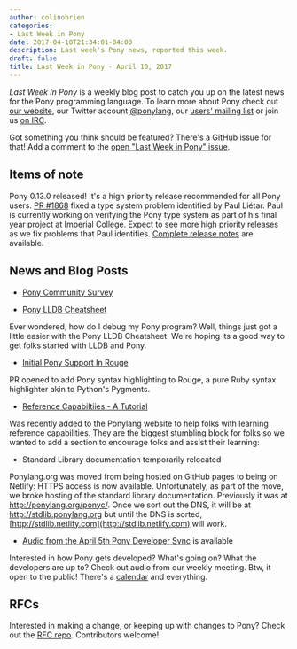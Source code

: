 ```yaml
---
author: colinobrien
categories:
- Last Week in Pony
date: 2017-04-10T21:34:01-04:00
description: Last week's Pony news, reported this week.
draft: false
title: Last Week in Pony - April 10, 2017
---
```


_Last Week In Pony_ is a weekly blog post to catch you up on the latest news for the Pony programming language. To learn more about Pony check out [our website](ponylang.org), our Twitter account [@ponylang](https://twitter.com/ponylang), our [users' mailing list](https://pony.groups.io/g/user) or join us [on IRC](https://webchat.freenode.net/?channels=%23ponylang).

Got something you think should be featured? There's a GitHub issue for that! Add a comment to the [open "Last Week in Pony" issue](https://github.com/ponylang/ponylang.github.io/issues?q=is%3Aissue+is%3Aopen+label%3Alast-week-in-pony).
<!--more-->

## Items of note

Pony 0.13.0 released! It's a high priority release recommended for all Pony users. [PR #1868](https://github.com/ponylang/ponyc/pull/) fixed a type system problem identified by Paul Liétar. Paul is currently working on verifying the Pony type system as part of his final year project at Imperial College. Expect to see more high priority releases as we fix problems that Paul identifies.
[Complete release notes](https://www.ponylang.org/blog/2017/04/0.13.0-released/) are available.

## News and Blog Posts

- [Pony Community Survey](https://docs.google.com/forms/d/e/1FAIpQLScBNr5dPPCVYchRukAm-sFR3wipndVJiua3xHr8CslohVFRlg/viewform?c=0&w=1&usp=send_form)

- [Pony LLDB Cheatsheet](http://www.ponylang.org/reference/pony-lldb-cheatsheet/)

Ever wondered, how do I debug my Pony program? Well, things just got a little easier with the Pony LLDB Cheatsheet. We're hoping its a good way to get folks started with LLDB and Pony.

- [Initial Pony Support In Rouge](https://github.com/jneen/rouge/pull/651) 

PR opened to add Pony syntax highlighting to Rouge, a pure Ruby syntax highlighter akin to Python's Pygments.

- [Reference Capabiltiies - A Tutorial](http://www.ponylang.org/learn/#reference-capabilities)

Was recently added to the Ponylang website to help folks with learning reference capabilities. They are the biggest stumbling block for folks so we wanted to add a section to encourage folks and assist their learning:

- Standard Library documentation temporarily relocated

Ponylang.org was moved from being hosted on GitHub pages to being on Netlify: HTTPS access is now available. Unfortunately, as part of the move, we broke hosting of the standard library documentation. Previously it was at http://ponylang.org/ponyc/. Once we sort out the DNS, it will be at http://stdlib.ponylang.org but until the DNS is sorted, [http://stdlib.netlify.com](http://stdlib.netlify.com) will work.

- [Audio from the April 5th Pony Developer Sync](https://pony.groups.io/g/dev/files/Pony%20Sync/April%205,%202017) is available

Interested in how Pony gets developed? What's going on? What the developers are up to? Check out audio from our weekly meeting. Btw, it open to the public!
There's a [calendar](https://pony.groups.io/g/dev/calendar) and everything.

## RFCs

Interested in making a change, or keeping up with changes to Pony? Check out the [RFC repo](https://github.com/ponylang/rfcs). Contributors welcome!
